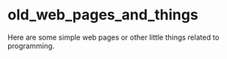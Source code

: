 # old_web_pages_and_things
Here are some simple web pages or other little things related to programming.
